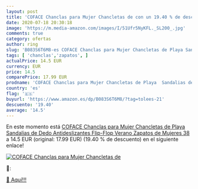 ```yaml
---
layout: post
title: 'COFACE Chanclas para Mujer Chancletas de con un 19.40 % de descuento'
date: 2020-07-18 20:30:18
image: 'https://m.media-amazon.com/images/I/51Ufr5NyKFL._SL200_.jpg'
comments: true
category: ofertas
author: ring
slug: 'B083S6T6M8-es COFACE Chanclas para Mujer Chancletas de Playa Sandalias...'
tags: [ 'chanclas','zapatos', ]
actualPrice: 14.5 EUR
currency: EUR
price: 14.5
comparePrice: 17.99 EUR
prodname: 'COFACE Chanclas para Mujer Chancletas de Playa  Sandalias de Dedo  Antideslizantes Flip-Flop Verano Zapatos de Mujeres 38'
country: 'es'
flag: '🇪🇸'
buyurl: 'https://www.amazon.es/dp/B083S6T6M8/?tag=tolees-21'
descuento: '19.40'
average: '14.5'
---
```


En este momento está [COFACE Chanclas para Mujer Chancletas de Playa  Sandalias de Dedo  Antideslizantes Flip-Flop Verano Zapatos de Mujeres 38](https://www.amazon.es/dp/B083S6T6M8/?tag=tolees-21) a 14.5 EUR (original: 17.99 EUR) (19.40 %  de descuento) en el siguiente enlace!

[![COFACE Chanclas para Mujer Chancletas de](https://m.media-amazon.com/images/I/51Ufr5NyKFL._SL200_.jpg)](https://www.amazon.es/dp/B083S6T6M8/?tag=tolees-21)

🔎:


[🛒 Aquí!!!](https://www.amazon.es/dp/B083S6T6M8/?tag=tolees-21)

